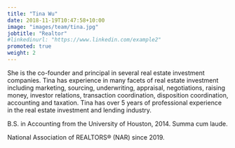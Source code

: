 ```yaml
---
title: "Tina Wu"
date: 2018-11-19T10:47:58+10:00
image: "images/team/tina.jpg"
jobtitle: "Realtor"
#linkedinurl: "https://www.linkedin.com/example2"
promoted: true
weight: 2
---
```


She is the co-founder and principal in several real estate investment companies. Tina has experience in many facets of real estate investment including marketing, sourcing, underwriting, appraisal, negotiations, raising money, investor relations, transaction coordination, disposition coordination, accounting and taxation. Tina has over 5 years of professional experience in the real estate investment and lending industry.

B.S. in Accounting from the University of Houston, 2014. Summa cum laude.

National Association of REALTORS® (NAR) since 2019.

